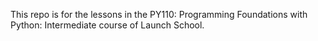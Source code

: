This repo is for the lessons in the PY110: Programming Foundations with Python: Intermediate course of Launch School.
